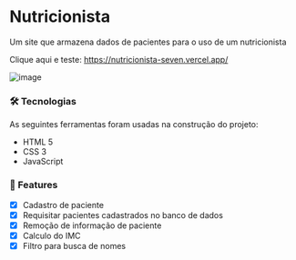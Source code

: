 # Nutricionista
Um site que armazena dados de pacientes para o uso de um nutricionista

Clique aqui e teste: https://nutricionista-seven.vercel.app/

![image](https://user-images.githubusercontent.com/100159869/202452001-1e1091d2-0216-441b-8763-334c77669831.png)

### 🛠 Tecnologias

As seguintes ferramentas foram usadas na construção do projeto:

- HTML 5
- CSS 3
- JavaScript

### 🏁 Features

- [x] Cadastro de paciente
- [x] Requisitar pacientes cadastrados no banco de dados
- [x] Remoção de informação de paciente
- [x] Calculo do IMC
- [x] Filtro para busca de nomes

